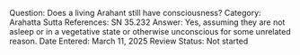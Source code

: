 Question: Does a living Arahant still have consciousness?
Category: Arahatta
Sutta References: SN 35.232
Answer: Yes, assuming they are not asleep or in a vegetative state or otherwise unconscious for some unrelated reason.
Date Entered: March 11, 2025
Review Status: Not started